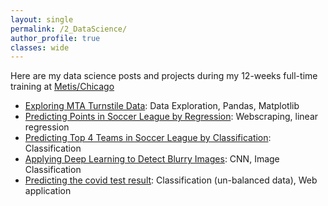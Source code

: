 ```yaml
---
layout: single
permalink: /2_DataScience/
author_profile: true
classes: wide
---
```



Here are my data science posts and projects during my 12-weeks full-time training at [Metis/Chicago](https://www.thisismetis.com/)


- [Exploring MTA Turnstile Data](https://tangming2008.github.io//portfolio/portfolio-1/): Data Exploration, Pandas, Matplotlib
- [Predicting Points in Soccer League by Regression](https://tangming2008.github.io//portfolio/portfolio-2/): Webscraping, linear regression
- [Predicting Top 4 Teams in Soccer League by Classification](https://tangming2008.github.io//portfolio/portfolio-3/): Classification
- [Applying Deep Learning to Detect Blurry Images](https://tangming2008.github.io//portfolio/portfolio-4/): CNN, Image Classification
- [Predicting the covid test result](https://tangming2008.github.io//portfolio/portfolio-5/): Classification (un-balanced data), Web application
